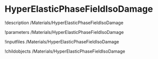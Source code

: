 <!-- MOOSE Documentation Stub: Remove this when content is added. -->

# HyperElasticPhaseFieldIsoDamage
!description /Materials/HyperElasticPhaseFieldIsoDamage

!parameters /Materials/HyperElasticPhaseFieldIsoDamage

!inputfiles /Materials/HyperElasticPhaseFieldIsoDamage

!childobjects /Materials/HyperElasticPhaseFieldIsoDamage
